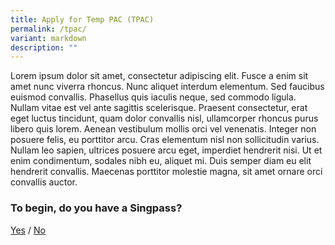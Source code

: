 ```yaml
---
title: Apply for Temp PAC (TPAC)
permalink: /tpac/
variant: markdown
description: ""
---
```

Lorem ipsum dolor sit amet, consectetur adipiscing elit. Fusce a enim sit amet nunc viverra rhoncus. Nunc aliquet interdum elementum. Sed faucibus euismod convallis. Phasellus quis iaculis neque, sed commodo ligula. Nullam vitae est vel ante sagittis scelerisque. Praesent consectetur, erat eget luctus tincidunt, quam dolor convallis nisl, ullamcorper rhoncus purus libero quis lorem. Aenean vestibulum mollis orci vel venenatis. Integer non posuere felis, eu porttitor arcu. Cras elementum nisl non sollicitudin varius. Nullam leo sapien, ultrices posuere arcu eget, imperdiet hendrerit nisi. Ut et enim condimentum, sodales nibh eu, aliquet mi. Duis semper diam eu elit hendrerit convallis. Maecenas porttitor molestie magna, sit amet ornare orci convallis auctor.


### To begin, do you have a Singpass?

[Yes](https://uat.form.gov.sg/65cc89c45004eabe31fdd1d6)   /    [No](https://uat.form.gov.sg/65cc8c3f5004eabe31fdd586)